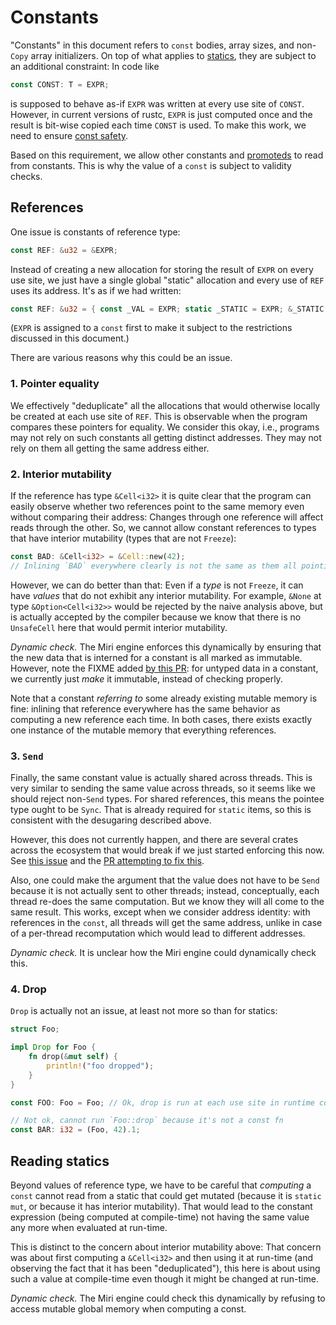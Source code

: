 # Constants

"Constants" in this document refers to `const` bodies, array sizes, and non-`Copy` array initializers.
On top of what applies to [statics](static.md), they are subject to an additional constraint: In code like
```rust
const CONST: T = EXPR;
```
is supposed to behave as-if `EXPR` was written at every use site of `CONST`.
However, in current versions of rustc, `EXPR` is just computed once and the result is bit-wise copied each time `CONST` is used.
To make this work, we need to ensure [const safety](const_safety.md).

Based on this requirement, we allow other constants and [promoteds](promotion.md) to read from constants.
This is why the value of a `const` is subject to validity checks.

## References

One issue is constants of reference type:
```rust
const REF: &u32 = &EXPR;
```
Instead of creating a new allocation for storing the result of `EXPR` on every
use site, we just have a single global "static" allocation and every use of
`REF` uses its address.  It's as if we had written:
```rust
const REF: &u32 = { const _VAL = EXPR; static _STATIC = EXPR; &_STATIC };
```
(`EXPR` is assigned to a `const` first to make it subject to the restrictions
discussed in this document.)

There are various reasons why this could be an issue.

### 1. Pointer equality

We effectively "deduplicate" all the allocations that would otherwise locally be
created at each use site of `REF`.  This is observable when the program compares
these pointers for equality.  We consider this okay, i.e., programs may not rely
on such constants all getting distinct addresses.  They may not rely on them all
getting the same address either.

### 2. Interior mutability

If the reference has type `&Cell<i32>` it is quite clear that the program can
easily observe whether two references point to the same memory even without
comparing their address: Changes through one reference will affect reads through
the other.  So, we cannot allow constant references to types that have interior
mutability (types that are not `Freeze`):

```rust
const BAD: &Cell<i32> = &Cell::new(42);
// Inlining `BAD` everywhere clearly is not the same as them all pointing to the same thing.
```

However, we can do better than that: Even if a *type* is not `Freeze`, it can
have *values* that do not exhibit any interior mutability.  For example, `&None`
at type `&Option<Cell<i32>>` would be rejected by the naive analysis above, but
is actually accepted by the compiler because we know that there is no
`UnsafeCell` here that would permit interior mutability.

*Dynamic check.* The Miri engine enforces this dynamically by ensuring that the
new data that is interned for a constant is all marked as immutable. However,
note the FIXME added [by this PR](https://github.com/rust-lang/rust/pull/63955):
for untyped data in a constant, we currently just *make* it immutable, instead
of checking properly.

Note that a constant *referring to* some already existing mutable memory is
fine: inlining that reference everywhere has the same behavior as computing a
new reference each time.  In both cases, there exists exactly one instance of
the mutable memory that everything references.

### 3. `Send`

Finally, the same constant value is actually shared across threads.  This is
very similar to sending the same value across threads, so it seems like we
should reject non-`Send` types.  For shared references, this means the pointee
type ought to be `Sync`.  That is already required for `static` items, so this
is consistent with the desugaring described above.

However, this does not currently happen, and there are several crates across the
ecosystem that would break if we just started enforcing this now. See
[this issue](https://github.com/rust-lang/rust/issues/49206) and the
[PR attempting to fix this](https://github.com/rust-lang/rust/pull/54424/).

Also, one could make the argument that the value does not have to be `Send`
because it is not actually sent to other threads; instead, conceptually, each
thread re-does the same computation.  But we know they will all come to the same
result.  This works, except when we consider address identity: with references
in the `const`, all threads will get the same address, unlike in case of a
per-thread recomputation which would lead to different addresses.

*Dynamic check.* It is unclear how the Miri engine could dynamically check this.

### 4. Drop

`Drop` is actually not an issue, at least not more so than for statics:

```rust
struct Foo;

impl Drop for Foo {
    fn drop(&mut self) {
        println!("foo dropped");
    }
}

const FOO: Foo = Foo; // Ok, drop is run at each use site in runtime code

// Not ok, cannot run `Foo::drop` because it's not a const fn
const BAR: i32 = (Foo, 42).1;
```

## Reading statics

Beyond values of reference type, we have to be careful that *computing* a
`const` cannot read from a static that could get mutated (because it is `static
mut`, or because it has interior mutability).  That would lead to the constant
expression (being computed at compile-time) not having the same value any more
when evaluated at run-time.

This is distinct to the concern about interior mutability above: That concern
was about first computing a `&Cell<i32>` and then using it at run-time (and
observing the fact that it has been "deduplicated"), this here is about using
such a value at compile-time even though it might be changed at run-time.

*Dynamic check.* The Miri engine could check this dynamically by refusing to
access mutable global memory when computing a const.
